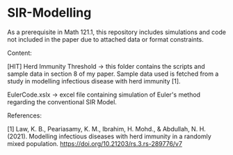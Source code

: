 # SIR-Modelling
As a prerequisite in Math 121.1, this repository includes simulations and code not included in the paper due to attached data or format constraints.

Content:

[HIT] Herd Immunity Threshold -> this folder contains the scripts and sample data in section 8 of my paper. Sample data used is fetched from a study in modelling infectious disease with herd immunity [1].

EulerCode.xslx -> excel file containing simulation of Euler's method regarding the conventional SIR Model.


References:

[1] Law, K. B., Peariasamy, K. M., Ibrahim, H. Mohd., & Abdullah, N. H. (2021). Modelling infectious diseases with herd immunity in a randomly mixed population. https://doi.org/10.21203/rs.3.rs-289776/v7
